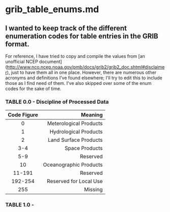 grib_table_enums.md
=====
I wanted to keep track of the different enumeration codes for table entries in
the GRIB format.
-----

For reference, I have tried to copy and compile the values from [an
unofficial NCEP document]
(http://www.nco.ncep.noaa.gov/pmb/docs/grib2/grib2_doc.shtml#disclaimer), just
to have them all in one place. However, there are numerous other acronyms and
definitions I've found elsewhere; I'll try to edit this to include those as
I find need of them. I've also skipped over some of the enum codes for the
sake of time. 

### TABLE 0.0 - Discipline of Processed Data

| Code Figure | Meaning |
| :---------: | ------: |
| 0       | Meterological Products |
| 1       | Hydrological Products |
| 2       | Land Surface Products |
| 3-4     | Space Products |
| 5-9     | Reserved |
| 10      | Oceanographic Products |
| 11-191  | Reserved |
| 192-254 | Reserved for Local Use |
| 255     | Missing |

### TABLE 1.0 - 
